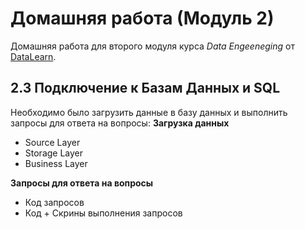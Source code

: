 <a id="up"></a>
# Домашняя работа (Модуль 2)
Домашняя работа для второго модуля курса _Data Engeeneging_ от [DataLearn](https://datalearn.ru/).
## 2.3 Подключение к Базам Данных и SQL
Необходимо было загрузить данные в базу данных и выполнить запросы для ответа на вопросы:
__Загрузка данных__
- Source Layer 
- Storage Layer
- Business Layer

__Запросы для ответа на вопросы__
- Код запросов
- Код + Скрины выполнения запросов
